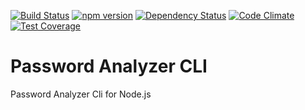[![Build Status](https://travis-ci.org/T-PWK/node-password-analyzer-cli.svg?branch=master)](https://travis-ci.org/T-PWK/node-password-analyzer-cli) [![npm version](https://badge.fury.io/js/password-analyzer-cli.svg)](http://badge.fury.io/js/password-analyzer-cli) [![Dependency Status](https://gemnasium.com/T-PWK/node-password-analyzer-cli.svg)](https://gemnasium.com/T-PWK/node-password-analyzer-cli) [![Code Climate](https://codeclimate.com/github/T-PWK/node-password-analyzer-cli/badges/gpa.svg)](https://codeclimate.com/github/T-PWK/node-password-analyzer-cli) [![Test Coverage](https://codeclimate.com/github/T-PWK/node-password-analyzer-cli/badges/coverage.svg)](https://codeclimate.com/github/T-PWK/node-password-analyzer-cli)

Password Analyzer CLI
==========================

Password Analyzer Cli for Node.js
